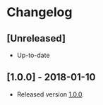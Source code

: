 # Changelog

## [Unreleased]

* Up-to-date

## [1.0.0] - 2018-01-10

* Released version [1.0.0](https://github.com/hiulit/RetroPie-Fun-Facts-Splashscreens/releases/tag/1.0.0).
